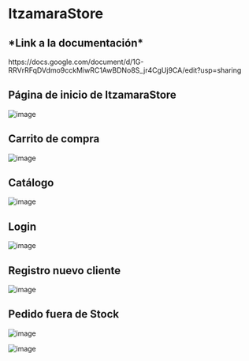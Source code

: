 <h1>ItzamaraStore</h1>

<h2>
*Link a la documentación*</h2>
https://docs.google.com/document/d/1G-RRVrRFqDVdmo9cckMiwRC1AwBDNo8S_jr4CgUj9CA/edit?usp=sharing

<h2>Página de inicio de ItzamaraStore</h2>

![image](https://user-images.githubusercontent.com/61944760/121836444-08861680-cc99-11eb-9fdf-111d352966fa.png)

<h2>Carrito de compra</h2>

![image](https://user-images.githubusercontent.com/61944760/121836508-2d7a8980-cc99-11eb-9ca0-e7dedb3a9481.png)

<h2>Catálogo</h2>

![image](https://user-images.githubusercontent.com/61944760/121836543-471bd100-cc99-11eb-96bc-4bcd25399a73.png)

<h2>Login</h2>

![image](https://user-images.githubusercontent.com/61944760/121836601-661a6300-cc99-11eb-9ac9-76f405e6372d.png)

<h2>Registro nuevo cliente</h2>

![image](https://user-images.githubusercontent.com/61944760/121836659-8a763f80-cc99-11eb-8182-b7f32c629ac0.png)

<h2>Pedido fuera de Stock</h2>

![image](https://user-images.githubusercontent.com/61944760/121836722-a8dc3b00-cc99-11eb-9923-803dcba0d649.png)

![image](https://user-images.githubusercontent.com/61944760/121836757-bc87a180-cc99-11eb-883a-37c1049ee5ba.png)

